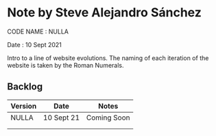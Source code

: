 # Note by Steve Alejandro Sánchez

CODE NAME : NULLA

Date : 10 Sept 2021

Intro to a line of website evolutions. The naming of each iteration of the website is taken by the Roman Numerals. 


## Backlog

| Version   	| Date          | Notes                 |      
|---	        |---	        |---	                |
| NULLA         | 10 Sept 21    | Coming Soon  	        |        
|             	|   	        |   	                |        
|   	        |   	        |   	                |        

<!-- v : NULLA .5 | Date : TBC  |  Notes : CountDown to I website deployment (AKA Bootstrap) -->